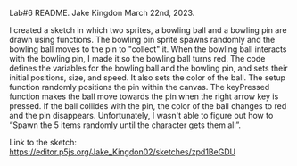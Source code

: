 Lab#6 README.
Jake Kingdon
March 22nd, 2023.

I created a sketch in which two sprites, a bowling ball and a bowling pin are drawn using functions. The bowling pin sprite spawns randomly and the bowling ball moves to the pin to "collect" it. When the bowling ball interacts with the bowling pin, I made it so the bowling ball turns red. The code defines the variables for the bowling ball and the bowling pin, and sets their initial positions, size, and speed. It also sets the color of the ball. The setup function randomly positions the pin within the canvas. The keyPressed function makes the ball move towards the pin when the right arrow key is pressed. If the ball collides with the pin, the color of the ball changes to red and the pin disappears. Unfortunately, I wasn't able to figure out how to “Spawn the 5 items randomly until the character gets them all”. 

Link to the sketch: https://editor.p5js.org/Jake_Kingdon02/sketches/zpd1BeGDU
